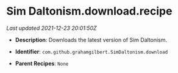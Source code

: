 # Sim Daltonism.download.recipe

_Last updated 2021-12-23 20:01:50Z_

- **Description**: Downloads the latest version of Sim Daltonism.

- **Identifier**: `com.github.grahamgilbert.SimDaltonism.download`

- **Parent Recipes**: `None`
